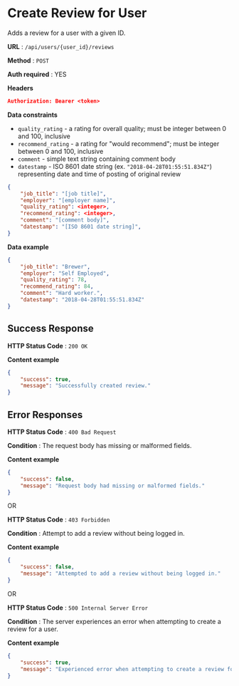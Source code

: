 # Create Review for User

Adds a review for a user with a given ID.

**URL** : `/api/users/{user_id}/reviews`

**Method** : `POST`

**Auth required** : YES

**Headers**

```json
Authorization: Bearer <token>
```

**Data constraints**

* `quality_rating` - a rating for overall quality; must be integer between 0 and 100, inclusive
* `recommend_rating` - a rating for "would recommend"; must be integer between 0 and 100, inclusive
* `comment` - simple text string containing comment body
* `datestamp` - ISO 8601 date string (ex. `"2018-04-28T01:55:51.834Z"`) representing date and time of posting of original review

```json
{
	"job_title": "[job title]",
	"employer": "[employer name]",
	"quality_rating": <integer>,
	"recommend_rating": <integer>,
	"comment": "[comment body]",
	"datestamp": "[ISO 8601 date string]",
}
```

**Data example**

```json
{
	"job_title": "Brewer",
	"employer": "Self Employed",
	"quality_rating": 78,
	"recommend_rating": 84,
	"comment": "Hard worker.",
	"datestamp": "2018-04-28T01:55:51.834Z"
}
```

## Success Response

**HTTP Status Code** : `200 OK`

**Content example**

```json
{
	"success": true,
	"message": "Successfully created review."
}
```

## Error Responses

**HTTP Status Code** : `400 Bad Request`

**Condition** : The request body has missing or malformed fields.

**Content example**

```json
{
	"success": false,
	"message": "Request body had missing or malformed fields."
}
```

OR

**HTTP Status Code** : `403 Forbidden`

**Condition** : Attempt to add a review without being logged in.

**Content example**

```json
{
	"success": false,
	"message": "Attempted to add a review without being logged in."
}
```

OR

**HTTP Status Code** : `500 Internal Server Error`

**Condition** : The server experiences an error when attempting to create a review for a user.

**Content example**

```json
{
	"success": true,
	"message": "Experienced error when attempting to create a review for a user."
}
```
